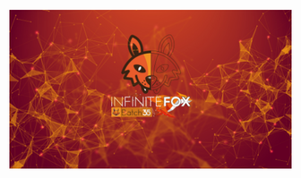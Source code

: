 ![hacktiv8 Batch-35](https://github.com/anggabanny/Hacktiv8_Immersive/blob/master/Handbook/img_/initeFx.jpg)